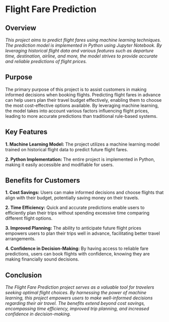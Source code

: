 # Flight Fare Prediction

## Overview

*This project aims to predict flight fares using machine learning techniques. The prediction model is implemented in Python using Jupyter Notebook. By leveraging historical flight data and various features such as departure time, destination, airline, and more, the model strives to provide accurate and reliable predictions of flight prices.*

## Purpose

The primary purpose of this project is to assist customers in making informed decisions when booking flights. Predicting flight fares in advance can help users plan their travel budget effectively, enabling them to choose the most cost-effective options available. By leveraging machine learning, the model takes into account various factors influencing flight prices, leading to more accurate predictions than traditional rule-based systems.

## Key Features

**1. Machine Learning Model:** The project utilizes a machine learning model trained on historical flight data to predict future flight fares.

**2. Python Implementation:** The entire project is implemented in Python, making it easily accessible and modifiable for users.

## Benefits for Customers

**1. Cost Savings:** 
Users can make informed decisions and choose flights that align with their budget, potentially saving money on their travels.

**2. Time Efficiency:** 
Quick and accurate predictions enable users to efficiently plan their trips without spending excessive time comparing different flight options.

**3. Improved Planning:** 
The ability to anticipate future flight prices empowers users to plan their trips well in advance, facilitating better travel arrangements.

**4. Confidence in Decision-Making:** 
By having access to reliable fare predictions, users can book flights with confidence, knowing they are making financially sound decisions.

## Conclusion

*The Flight Fare Prediction project serves as a valuable tool for travelers seeking optimal flight choices. By harnessing the power of machine learning, this project empowers users to make well-informed decisions regarding their air travel. The benefits extend beyond cost savings, encompassing time efficiency, improved trip planning, and increased confidence in decision-making.*
